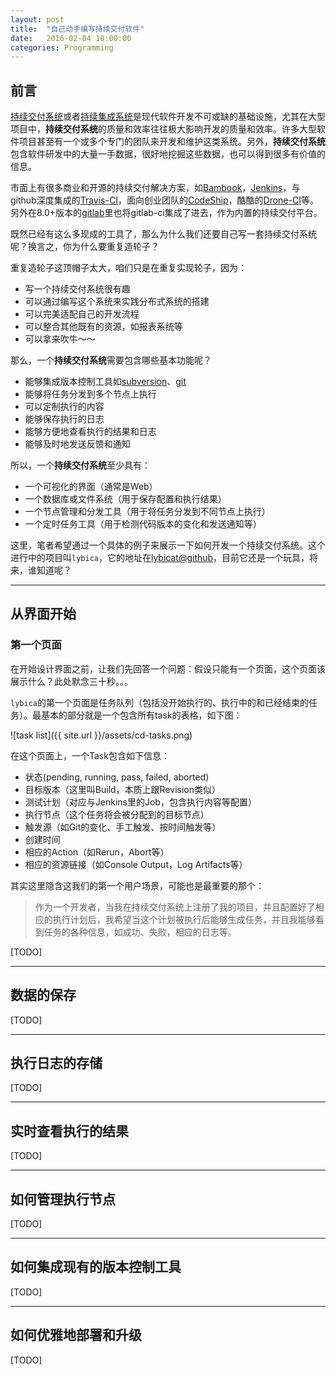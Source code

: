 ```yaml
---
layout: post
title:  "自己动手编写持续交付软件"
date:   2016-02-04 10:00:00
categories: Programming
---
```

## 前言
[持续交付系统](https://en.wikipedia.org/wiki/Continuous_delivery)或者[持续集成系统](https://en.wikipedia.org/wiki/Continuous_integration)是现代软件开发不可或缺的基础设施，尤其在大型项目中，**持续交付系统**的质量和效率往往极大影响开发的质量和效率。许多大型软件项目甚至有一个或多个专门的团队来开发和维护这类系统。另外，**持续交付系统**包含软件研发中的大量一手数据，很好地挖掘这些数据，也可以得到很多有价值的信息。

市面上有很多商业和开源的持续交付解决方案，如[Bambook](https://www.atlassian.com/software/bamboo/)，[Jenkins](http://jenkins-ci.org)，与github深度集成的[Travis-CI](http://travis-ci.org)，面向创业团队的[CodeShip](https://codeship.com/)，酷酷的[Drone-CI](https://drone.io/)等。另外在8.0+版本的[gitlab](http://gitlab.org)里也将gitlab-ci集成了进去，作为内置的持续交付平台。

既然已经有这么多现成的工具了，那么为什么我们还要自己写一套持续交付系统呢？换言之，你为什么要重复造轮子？

重复造轮子这顶帽子太大，咱们只是在重复实现轮子，因为：

* 写一个持续交付系统很有趣
* 可以通过编写这个系统来实践分布式系统的搭建
* 可以完美适配自己的开发流程
* 可以整合其他既有的资源，如报表系统等
* 可以拿来吹牛～～

那么，一个**持续交付系统**需要包含哪些基本功能呢？

* 能够集成版本控制工具如[subversion](http://subversion.apache.org/)、[git](http://git-scm.com/)
* 能够将任务分发到多个节点上执行
* 可以定制执行的内容
* 能够保存执行的日志
* 能够方便地查看执行的结果和日志
* 能够及时地发送反馈和通知

所以，一个**持续交付系统**至少具有：

* 一个可视化的界面（通常是Web）
* 一个数据库或文件系统（用于保存配置和执行结果）
* 一个节点管理和分发工具（用于将任务分发到不同节点上执行）
* 一个定时任务工具（用于检测代码版本的变化和发送通知等）

这里，笔者希望通过一个具体的例子来展示一下如何开发一个持续交付系统。这个进行中的项目叫`lybica`，它的地址在[lybicat@github](http://github.com/lybicat/)，目前它还是一个玩具，将来，谁知道呢？

---

## 从界面开始

### 第一个页面

在开始设计界面之前，让我们先回答一个问题：假设只能有一个页面，这个页面该展示什么？此处默念三十秒。。。

`lybica`的第一个页面是任务队列（包括没开始执行的、执行中的和已经结束的任务）。最基本的部分就是一个包含所有task的表格，如下图：

![task list]({{ site.url }}/assets/cd-tasks.png)

在这个页面上，一个Task包含如下信息：

* 状态(pending, running, pass, failed, aborted)
* 目标版本（这里叫Build，本质上跟Revision类似）
* 测试计划（对应与Jenkins里的Job，包含执行内容等配置）
* 执行节点（这个任务将会被分配到的目标节点）
* 触发源（如Git的变化、手工触发、按时间触发等）
* 创建时间
* 相应的Action（如Rerun，Abort等）
* 相应的资源链接（如Console Output，Log Artifacts等）

其实这里隐含这我们的第一个用户场景，可能也是最重要的那个：

>作为一个开发者，当我在持续交付系统上注册了我的项目，并且配置好了相应的执行计划后，我希望当这个计划被执行后能够生成任务，并且我能够看到任务的各种信息，如成功、失败，相应的日志等。

[TODO]

---

## 数据的保存

[TODO]

---

## 执行日志的存储

[TODO]

---

## 实时查看执行的结果

[TODO]

---

## 如何管理执行节点

[TODO]

---

## 如何集成现有的版本控制工具

[TODO]

---

## 如何优雅地部署和升级

[TODO]

